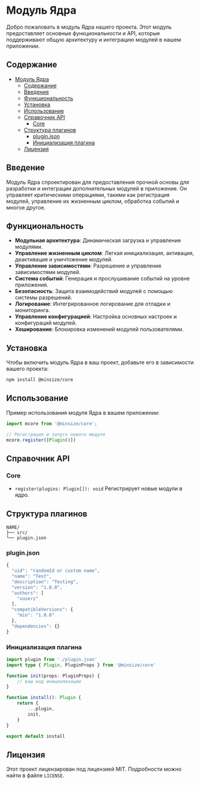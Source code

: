 
# Модуль Ядра

Добро пожаловать в модуль Ядра нашего проекта. Этот модуль предоставляет основные функциональности и API, которые поддерживают общую архитектуру и интеграцию модулей в нашем приложении.

## Содержание

- [Модуль Ядра](#модуль-ядра)
  - [Содержание](#содержание)
  - [Введение](#введение)
  - [Функциональность](#функциональность)
  - [Установка](#установка)
  - [Использование](#использование)
  - [Справочник API](#справочник-api)
    - [Core](#core)
  - [Структура плагинов](#структура-плагинов)
    - [plugin.json](#pluginjson)
    - [Инициализация плагина](#инициализация-плагина)
  - [Лицензия](#лицензия)

## Введение

Модуль Ядра спроектирован для предоставления прочной основы для разработки и интеграции дополнительных модулей в приложение. Он управляет критическими операциями, такими как регистрация модулей, управление их жизненным циклом, обработка событий и многое другое.

## Функциональность

- **Модульная архитектура**: Динамическая загрузка и управление модулями.
- **Управление жизненным циклом**: Легкая инициализация, активация, деактивация и уничтожение модулей.
- **Управление зависимостями**: Разрешение и управление зависимостями модулей.
- **Система событий**: Генерация и прослушивание событий на уровне приложения.
- **Безопасность**: Защита взаимодействий модулей с помощью системы разрешений.
- **Логирование**: Интегрированное логирование для отладки и мониторинга.
- **Управление конфигурацией**: Настройка основных настроек и конфигураций модулей.
- **Хеширование**: Блокировка изменений модулей пользователями.

## Установка

Чтобы включить модуль Ядра в ваш проект, добавьте его в зависимости вашего проекта:

```bash
npm install @minsize/core
```

## Использование

Пример использования модуля Ядра в вашем приложении:

```typescript
import mcore from '@minsize/core';

// Регистрация и запуск нового модуля
mcore.register([Plugin()])
```

## Справочник API

### Core

- `register(plugins: Plugin[]): void`
  Регистрирует новые модули в ядро.

## Структура плагинов
```
NAME/
├── src/
└── plugin.json

```

### plugin.json

```typescript
{
  "uid": "randomId or custom name",
  "name": "Test",
  "description": "Testing",
  "version": "1.0.0",
  "authors": [
    "xuserz"
  ],
  "compatibleVersions": {
    "min": "1.0.0"
  },
  "dependencies": {}
}

```
### Инициализация плагина

```typescript
import plugin from './plugin.json'
import type { Plugin, PluginProps } from '@minsize/core'

function init(props: PluginProps) {
	// ваш код инициализации
}

function install(): Plugin {
	return {
		...plugin,
		init,
	}
}

export default install
```

## Лицензия

Этот проект лицензирован под лицензией MIT. Подробности можно найти в файле `LICENSE`.

